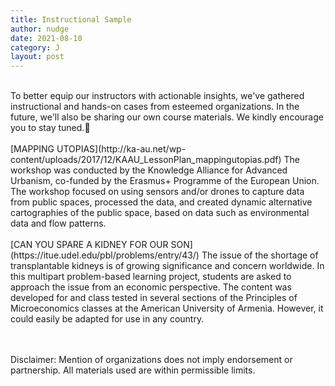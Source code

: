 ```yaml
---
title: Instructional Sample
author: nudge
date: 2021-08-10
category: J
layout: post
---
```

<br>
To better equip our instructors with actionable insights, we've gathered instructional and hands-on cases from esteemed organizations.  In the future, we'll also be sharing our own course materials. We kindly encourage you to stay tuned.🌳
<br>
<br>
[MAPPING UTOPIAS](http://ka-au.net/wp-content/uploads/2017/12/KAAU_LessonPlan_mappingutopias.pdf)
The workshop was conducted by the Knowledge Alliance for Advanced Urbanism, co-funded by the Erasmus+ Programme of the European Union.
The workshop focused on using sensors and/or drones to capture data from public spaces, processed the data, and created dynamic alternative cartographies of the public space, based on data such as environmental data and flow patterns.
 <br>
 <br>
[CAN YOU SPARE A KIDNEY FOR OUR SON](https://itue.udel.edu/pbl/problems/entry/43/)
The issue of the shortage of transplantable kidneys is of growing significance and concern worldwide. In this multipart problem-based learning project, students are asked to approach the issue from an economic perspective. The content was developed for and class tested in several sections of the Principles of Microeconomics classes at the American University of Armenia. However, it could easily be adapted for use in any country.
<br>
<br>
<br>

Disclaimer: Mention of organizations does not imply endorsement or partnership. All materials used are within permissible limits.
